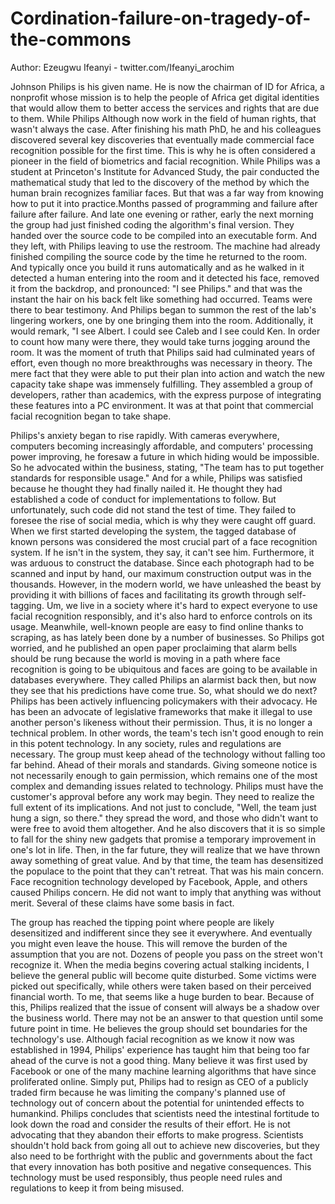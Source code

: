 # Cordination-failure-on-tragedy-of-the-commons

Author: Ezeugwu Ifeanyi - twitter.com/Ifeanyi_arochim

  Johnson Philips is his given name. He is now the chairman of ID for Africa, a nonprofit whose mission is to help the people of Africa get digital identities that would allow them to better access the services and rights that are due to them. While Philips Although now work in the field of human rights, that wasn't always the case. After finishing his math PhD, he and his colleagues discovered several key discoveries that eventually made commercial face recognition possible for the first time. This is why he is often considered a pioneer in the field of biometrics and facial recognition. While Philips was a student at Princeton's Institute for Advanced Study, the pair conducted the mathematical study that led to the discovery of the method by which the human brain recognizes familiar faces. But that was a far way from knowing how to put it into practice.Months passed of programming and failure after failure after failure. And late one evening or rather, early the next morning the group had just finished coding the algorithm's final version. They handed over the source code to be compiled into an executable form. And they left, with Philips leaving to use the restroom. The machine had already finished compiling the source code by the time he returned to the room. And typically once you build it runs automatically and as he walked in it detected a human entering into the room and it detected his face, removed it from the backdrop, and pronounced: "I see Philips." and that was the instant the hair on his back felt like something had occurred. Teams were there to bear testimony. And Philips began to summon the rest of the lab's lingering workers, one by one bringing them into the room. Additionally, it would remark, "I see Albert. I could see Caleb and I see could Ken. In order to count how many were there, they would take turns jogging around the room. It was the moment of truth that Philips said had culminated years of effort, even though no more breakthroughs was necessary in theory. The mere fact that they were able to put their plan into action and watch the new capacity take shape was immensely fulfilling. They assembled a group of developers, rather than academics, with the express purpose of integrating these features into a PC environment. It was at that point that commercial facial recognition began to take shape.


Philips's anxiety began to rise rapidly. With cameras everywhere, computers becoming increasingly affordable, and computers' processing power improving, he foresaw a future in which hiding would be impossible. So he advocated within the business, stating, "The team has to put together standards for responsible usage." And for a while, Philips was satisfied because he thought they had finally nailed it. He thought they had established a code of conduct for implementations to follow. But unfortunately, such code did not stand the test of time. They failed to foresee the rise of social media, which is why they were caught off guard. When we first started developing the system, the tagged database of known persons was considered the most crucial part of a face recognition system. If he isn't in the system, they say, it can't see him. Furthermore, it was arduous to construct the database. Since each photograph had to be scanned and input by hand, our maximum construction output was in the thousands. However, in the modern world, we have unleashed the beast by providing it with billions of faces and facilitating its growth through self-tagging. Um, we live in a society where it's hard to expect everyone to use facial recognition responsibly, and it's also hard to enforce controls on its usage. Meanwhile, well-known people are easy to find online thanks to scraping, as has lately been done by a number of businesses. So Philips got worried, and he published an open paper proclaiming that alarm bells should be rung because the world is moving in a path where face recognition is going to be ubiquitous and faces are going to be available in databases everywhere. They called Philips an alarmist back then, but now they see that his predictions have come true. So, what should we do next? Philips has been actively influencing policymakers with their advocacy. He has been an advocate of legislative frameworks that make it illegal to use another person's likeness without their permission. Thus, it is no longer a technical problem. In other words, the team's tech isn't good enough to rein in this potent technology. In any society, rules and regulations are necessary. The group must keep ahead of the technology without falling too far behind. Ahead of their morals and standards. Giving someone notice is not necessarily enough to gain permission, which remains one of the most complex and demanding issues related to technology. Philips must have the customer's approval before any work may begin. They need to realize the full extent of its implications. And not just to conclude, "Well, the team just hung a sign, so there." they spread the word, and those who didn't want to were free to avoid them altogether. And he also discovers that it is so simple to fall for the shiny new gadgets that promise a temporary improvement in one's lot in life. Then, in the far future, they will realize that we have thrown away something of great value. And by that time, the team has desensitized the populace to the point that they can't retreat. That was his main concern. Face recognition technology developed by Facebook, Apple, and others caused Philips concern. He did not want to imply that anything was without merit. Several of these claims have some basis in fact.
   
   
The group has reached the tipping point where people are likely desensitized and indifferent since they see it everywhere. And eventually you might even leave the house. This will remove the burden of the assumption that you are not. Dozens of people you pass on the street won't recognize it. When the media begins covering actual stalking incidents, I believe the general public will become quite disturbed. Some victims were picked out specifically, while others were taken based on their perceived financial worth. To me, that seems like a huge burden to bear. Because of this, Philips realized that the issue of consent will always be a shadow over the business world. There may not be an answer to that question until some future point in time. He believes the group should set boundaries for the technology's use. Although facial recognition as we know it now was established in 1994, Philips' experience has taught him that being too far ahead of the curve is not a good thing. Many believe it was first used by Facebook or one of the many machine learning algorithms that have since proliferated online. Simply put, Philips had to resign as CEO of a publicly traded firm because he was limiting the company's planned use of technology out of concern about the potential for unintended effects to humankind. Philips concludes that scientists need the intestinal fortitude to look down the road and consider the results of their effort. He is not advocating that they abandon their efforts to make progress. Scientists shouldn't hold back from going all out to achieve new discoveries, but they also need to be forthright with the public and governments about the fact that every innovation has both positive and negative consequences. This technology must be used responsibly, thus people need rules and regulations to keep it from being misused.

